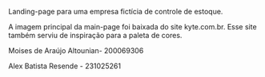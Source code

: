 Landing-page para uma empresa fictícia de controle de estoque.

A imagem principal da main-page foi baixada do site kyte.com.br. Esse site também serviu de inspiração para a paleta de cores.

Moises de Araújo Altounian- 200069306

Alex Batista Resende - 231025261